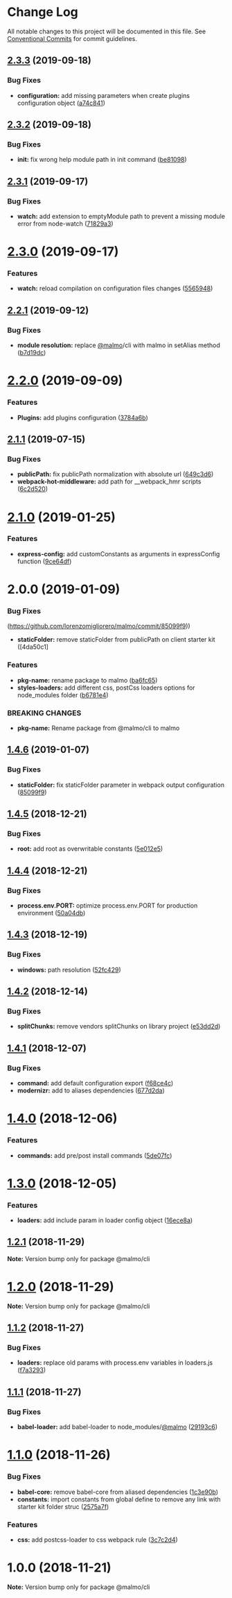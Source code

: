 # Change Log

All notable changes to this project will be documented in this file.
See [Conventional Commits](https://conventionalcommits.org) for commit guidelines.

## [2.3.3](https://github.com/lorenzomigliorero/malmo/compare/malmo@2.3.2...malmo@2.3.3) (2019-09-18)


### Bug Fixes

* **configuration:** add missing parameters when create plugins configuration object ([a74c841](https://github.com/lorenzomigliorero/malmo/commit/a74c841))





## [2.3.2](https://github.com/lorenzomigliorero/malmo/compare/malmo@2.3.1...malmo@2.3.2) (2019-09-18)


### Bug Fixes

* **init:** fix wrong help module path in init command ([be81098](https://github.com/lorenzomigliorero/malmo/commit/be81098))





## [2.3.1](https://github.com/lorenzomigliorero/malmo/compare/malmo@2.3.0...malmo@2.3.1) (2019-09-17)


### Bug Fixes

* **watch:** add extension to emptyModule path to prevent a missing module error from node-watch ([71829a3](https://github.com/lorenzomigliorero/malmo/commit/71829a3))





# [2.3.0](https://github.com/lorenzomigliorero/malmo/compare/malmo@2.2.1...malmo@2.3.0) (2019-09-17)


### Features

* **watch:** reload compilation on configuration files changes ([5565948](https://github.com/lorenzomigliorero/malmo/commit/5565948))





## [2.2.1](https://github.com/lorenzomigliorero/malmo/compare/malmo@2.2.0...malmo@2.2.1) (2019-09-12)


### Bug Fixes

* **module resolution:** replace [@malmo](https://github.com/malmo)/cli with malmo in setAlias method ([b7d19dc](https://github.com/lorenzomigliorero/malmo/commit/b7d19dc))





# [2.2.0](https://github.com/lorenzomigliorero/malmo/compare/malmo@2.1.1...malmo@2.2.0) (2019-09-09)


### Features

* **Plugins:** add plugins configuration ([3784a6b](https://github.com/lorenzomigliorero/malmo/commit/3784a6b))





## [2.1.1](https://github.com/lorenzomigliorero/malmo/compare/malmo@2.1.0...malmo@2.1.1) (2019-07-15)


### Bug Fixes

* **publicPath:** fix publicPath normalization with absolute url ([649c3d6](https://github.com/lorenzomigliorero/malmo/commit/649c3d6))
* **webpack-hot-middleware:** add path for __webpack_hmr scripts ([6c2d520](https://github.com/lorenzomigliorero/malmo/commit/6c2d520))





# [2.1.0](https://github.com/lorenzomigliorero/malmo/compare/malmo@2.0.0...malmo@2.1.0) (2019-01-25)


### Features

* **express-config:** add customConstants as arguments in expressConfig function ([9ce64df](https://github.com/lorenzomigliorero/malmo/commit/9ce64df))





# 2.0.0 (2019-01-09)


### Bug Fixes

(https://github.com/lorenzomigliorero/malmo/commit/85099f9))
* **staticFolder:** remove staticFolder from publicPath on client starter kit ([4da50c1]


### Features

* **pkg-name:** rename package to malmo ([ba6fc65](https://github.com/lorenzomigliorero/malmo/commit/ba6fc65))
* **styles-loaders:** add different css, postCss loaders options for node_modules folder ([b6781e4](https://github.com/lorenzomigliorero/malmo/commit/b6781e4))


### BREAKING CHANGES

* **pkg-name:** Rename package from @malmo/cli to malmo





## [1.4.6](https://github.com/lorenzomigliorero/malmo/compare/@malmo/cli@1.4.5...@malmo/cli@1.4.6) (2019-01-07)


### Bug Fixes

* **staticFolder:** fix staticFolder parameter in webpack output configuration ([85099f9](https://github.com/lorenzomigliorero/malmo/commit/85099f9))





## [1.4.5](https://github.com/lorenzomigliorero/malmo/compare/@malmo/cli@1.4.4...@malmo/cli@1.4.5) (2018-12-21)


### Bug Fixes

* **root:** add root as overwritable constants ([5e012e5](https://github.com/lorenzomigliorero/malmo/commit/5e012e5))





## [1.4.4](https://github.com/lorenzomigliorero/malmo/compare/@malmo/cli@1.4.3...@malmo/cli@1.4.4) (2018-12-21)


### Bug Fixes

* **process.env.PORT:** optimize process.env.PORT for production environment ([50a04db](https://github.com/lorenzomigliorero/malmo/commit/50a04db))





## [1.4.3](https://github.com/lorenzomigliorero/malmo/compare/@malmo/cli@1.4.2...@malmo/cli@1.4.3) (2018-12-19)


### Bug Fixes

* **windows:** path resolution ([52fc429](https://github.com/lorenzomigliorero/malmo/commit/52fc429))





## [1.4.2](https://github.com/lorenzomigliorero/malmo/compare/@malmo/cli@1.4.1...@malmo/cli@1.4.2) (2018-12-14)


### Bug Fixes

* **splitChunks:** remove vendors splitChunks on library project ([e53dd2d](https://github.com/lorenzomigliorero/malmo/commit/e53dd2d))





## [1.4.1](https://github.com/lorenzomigliorero/malmo/compare/@malmo/cli@1.4.0...@malmo/cli@1.4.1) (2018-12-07)


### Bug Fixes

* **command:** add default configuration export ([f68ce4c](https://github.com/lorenzomigliorero/malmo/commit/f68ce4c))
* **modernizr:** add to aliases dependencies ([677d2da](https://github.com/lorenzomigliorero/malmo/commit/677d2da))





# [1.4.0](https://github.com/lorenzomigliorero/malmo/compare/@malmo/cli@1.3.0...@malmo/cli@1.4.0) (2018-12-06)


### Features

* **commands:** add pre/post install commands ([5de07fc](https://github.com/lorenzomigliorero/malmo/commit/5de07fc))





# [1.3.0](https://github.com/lorenzomigliorero/malmo/compare/@malmo/cli@1.2.1...@malmo/cli@1.3.0) (2018-12-05)


### Features

* **loaders:** add include param in loader config object ([16ece8a](https://github.com/lorenzomigliorero/malmo/commit/16ece8a))





## [1.2.1](https://github.com/lorenzomigliorero/malmo/compare/@malmo/cli@1.2.0...@malmo/cli@1.2.1) (2018-11-29)

**Note:** Version bump only for package @malmo/cli





# [1.2.0](https://github.com/lorenzomigliorero/malmo/compare/@malmo/cli@1.1.2...@malmo/cli@1.2.0) (2018-11-29)

**Note:** Version bump only for package @malmo/cli





## [1.1.2](https://github.com/lorenzomigliorero/malmo/compare/@malmo/cli@1.1.1...@malmo/cli@1.1.2) (2018-11-27)


### Bug Fixes

* **loaders:** replace old params with process.env variables in loaders.js ([f7a3293](https://github.com/lorenzomigliorero/malmo/commit/f7a3293))





## [1.1.1](https://github.com/lorenzomigliorero/malmo/compare/@malmo/cli@1.1.0...@malmo/cli@1.1.1) (2018-11-27)


### Bug Fixes

* **babel-loader:** add babel-loader to node_modules/[@malmo](https://github.com/malmo) ([29193c6](https://github.com/lorenzomigliorero/malmo/commit/29193c6))





# [1.1.0](https://github.com/lorenzomigliorero/malmo/compare/@malmo/cli@1.0.0...@malmo/cli@1.1.0) (2018-11-26)


### Bug Fixes

* **babel-core:** remove babel-core from aliased dependencies ([1c3e90b](https://github.com/lorenzomigliorero/malmo/commit/1c3e90b))
* **constants:** import constants from global define to remove any link with starter kit folder struc ([2575a7f](https://github.com/lorenzomigliorero/malmo/commit/2575a7f))


### Features

* **css:** add postcss-loader to css webpack rule ([3c7c2d4](https://github.com/lorenzomigliorero/malmo/commit/3c7c2d4))





# 1.0.0 (2018-11-21)

**Note:** Version bump only for package @malmo/cli
